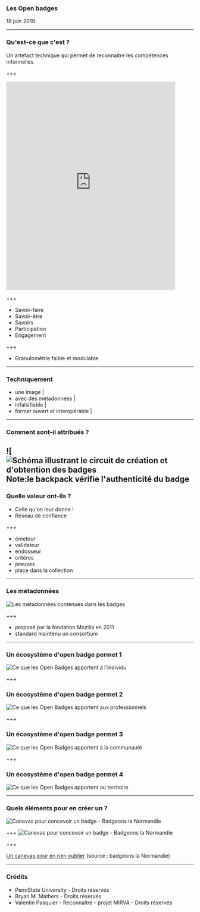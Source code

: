 ### Les  Open badges
18 juin 2019

---
### Qu'est-ce que c'est ?
Un artefact technique qui permet de reconnaitre les compétences informelles

+++

<iframe width="90%" height="560" src="https://openbadgepassport.com/app/profile/47273/embed" frameborder="0"></iframe>

+++

- Savoir-faire
- Savoir-être
- Savoirs
- Participation
- Engagement

+++

- Granulométrie faible et modulable

---

### Techniquement

 - une image |
 - avec des métadonnées |
 - infalsifiable |
 - format ouvert et interopérable |
 
---

### Comment sont-il attribués ?
![![Schéma illustrant le circuit de création et d'obtention des badges](http://www.lamerguez.com/presentations_GitPich/presentation-open_badge/Badge_System_Overview_PennState_University_DR.jpeg  "Schéma illustrant le circuit de création et d'obtention des badges")
Note:le backpack vérifie l'authenticité du badge
---
### Quelle valeur ont-ils ?
- Celle qu'on leur donne !
- Réseau de confiance

+++

- émeteur
- validateur
- endosseur
- critères 
- preuves
- place dans la collection

---
### Les métadonnées

![Les métadonnées contenues dans les badges](http://www.lamerguez.com/presentations_GitPich/presentation-open_badge/skills-to-pay-the-bills-1024x768.png  "Les métadonnées contenues dans les badges")

+++

- proposé par la fondation Mozilla en 2011
- standard maintenu un consortium
 
 ---
 
### Un écosystème d'open badge permet 1
![Ce que les Open Badges apportent à l'individu](http://www.lamerguez.com/presentations_GitPich/presentation-open_badge/Ecosysteme_OpenBadge_1-individu.png  "Ce que les Open Badges apportent à l'individu")

+++
### Un écosystème d'open badge permet 2
![Ce que les Open Badges apportent aux professionnels](http://www.lamerguez.com/presentations_GitPich/presentation-open_badge/Ecosysteme_OpenBadge_2-professionnels.png  "Ce que les Open Badges apportent aux professionnels")

+++
### Un écosystème d'open badge permet 3
![Ce que les Open Badges apportent à la communauté](http://www.lamerguez.com/presentations_GitPich/presentation-open_badge/Ecosysteme_OpenBadge_3-communaute.png  "Ce que les Open Badges apportent à la communauté")

+++
### Un écosystème d'open badge permet 4
![Ce que les Open Badges apportent au territoire](http://www.lamerguez.com/presentations_GitPich/presentation-open_badge/Ecosysteme_OpenBadge_4-territoire.png  "Ce que les Open Badges apportent au territoire")

---

### Quels éléments pour en créer un ?
![Canevas pour concevoir un badge - Badgeons la Normandie](http://www.lamerguez.com/presentations_GitPich/presentation-open_badge/Canevas_Badgeons_Normandie_001.png  "Canevas pour concevoir un badge - Badgeons la Normandie")

+++
![Canevas pour concevoir un badge - Badgeons la Normandie](http://www.lamerguez.com/presentations_GitPich/presentation-open_badge/Canevas_Badgeons_Normandie_002.png  "Canevas pour concevoir un badge - Badgeons la Normandie")

+++

[Un canevas pour en rien oublier](https://docs.google.com/document/d/1f0XgXcm8iFijAa5N1BMLGlQ6VRCjutEeJK5CxRFRQXk/edit) (source : badgeons la Normandie)

---
### Crédits

- PennState University - Droits réservés
- Bryan M. Mathers - Droits réservés
- Valentin Pasquier - Reconnaître - projet MIRVA - Droits réservés

